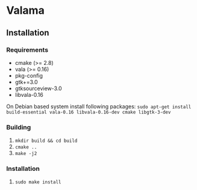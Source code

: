 # Valama #

## Installation ##

### Requirements
 * cmake (>= 2.8)
 * vala (>= 0.16)
 * pkg-config
 * gtk+=3.0
 * gtksourceview-3.0
 * libvala-0.16

On Debian based system install following packages:
`sudo apt-get install build-essential vala-0.16 libvala-0.16-dev cmake libgtk-3-dev`

### Building ###
 1. `mkdir build && cd build`
 1. `cmake ..`
 1. `make -j2`

### Installation ###
 1. `sudo make install`